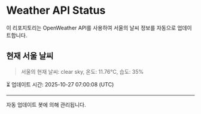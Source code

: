 
# Weather API Status

이 리포지토리는 OpenWeather API를 사용하여 서울의 날씨 정보를 자동으로 업데이트합니다.

## 현재 서울 날씨
> 서울의 현재 날씨: clear sky, 온도: 11.76°C, 습도: 35%

⏳ 업데이트 시간: 2025-10-27 07:00:08 (UTC)

---
자동 업데이트 봇에 의해 관리됩니다.
